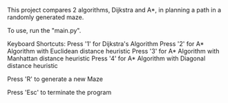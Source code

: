 This project compares 2 algorithms, Dijkstra and A*, in planning a path in a randomly generated maze.

To use, run the "main.py".

Keyboard Shortcuts:
  Press '1' for Dijkstra's Algorithm
  Press '2' for A* Algorithm with Euclidean distance heuristic
  Press '3' for A* Algorithm with Manhattan distance heuristic
  Press '4' for A* Algorithm with Diagonal distance heuristic
  
  Press 'R' to generate a new Maze
  
  Press 'Esc' to terminate the program
